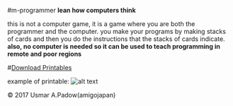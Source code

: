 #m-programmer
**lean how computers think**

this is not a computer game, it is a game where you are both the programmer and the computer.  you make your programs by making stacks of cards and then you do the instructions that the stacks of cards indicate.
**also, no computer is needed so it can be used to teach programming in remote and poor regions**

#[Download Printables](https://github.com/amigojapan/m-programmer/blob/master/printouts/printables_PDFs.zip?raw=true)

example of printable: 
![alt text](http://i.imgur.com/3YfjtR2.png "Logo Title Text 1")

© 2017 Usmar A.Padow(amigojapan)
